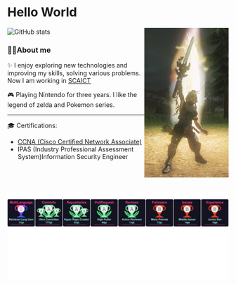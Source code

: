 # Hello World


<img align="right" width="38%" src="./img/masterSword.jpg" style="margin:0 0 30px 0"/>


<img width="50%" src="https://github-readme-stats.vercel.app/api?username=iach526526&show_icons=true&theme=radical" alt="GitHub stats">

### 🐱‍👤About me

✨ I enjoy exploring new technologies and improving my skills, solving various problems. Now I am working in [SCAICT](https://github.com/SCAICT)

🎮 Playing Nintendo for three years. I like the legend of zelda and Pokemon series.

----

🎓 Certifications:
  - [CCNA (Cisco Certified Network Associate)](https://cp.certmetrics.com/cisco/en/public/verify/credential/f49eb3650c284ceaa73beb6efa57e8ea)
  - IPAS (Industry Professional Assessment System)Information Security Engineer





![trophy](./img/marquee.svg)
